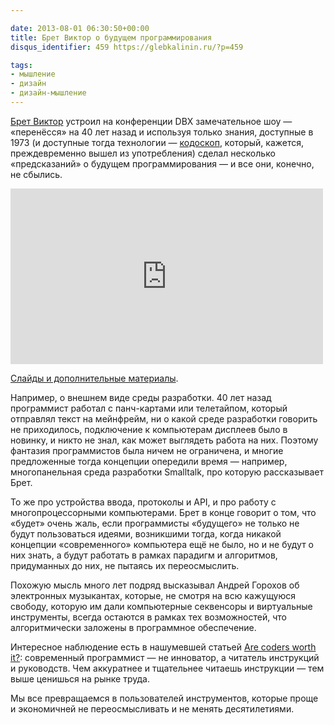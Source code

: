 ```yaml
---

date: 2013-08-01 06:30:50+00:00
title: Брет Виктор о будущем программирования
disqus_identifier: 459 https://glebkalinin.ru/?p=459

tags:
- мышление
- дизайн
- дизайн-мышление
---
```


[Брет Виктор](http://worrydream.com/) устроил на конференции DBX замечательное шоу — «перенёсся» на 40 лет назад и используя только знания, доступные в 1973 (и доступные тогда технологии — [кодоскоп](http://en.wikipedia.org/wiki/Overhead_projector), который, кажется, преждевременно вышел из употребления) сделал несколько «предсказаний» о будущем программирования — и все они, конечно, не сбылись. 

<iframe src="https://player.vimeo.com/video/71278954?title=0&amp;byline=0&amp;portrait=0" width="500" height="281" frameborder="0" webkitAllowFullScreen mozallowfullscreen allowFullScreen></iframe>


[Слайды и дополнительные материалы](http://worrydream.com/#!/dbx).



Например, о внешнем виде среды разработки. 40 лет назад программист работал с панч-картами или телетайпом, который отправлял текст на мейнфрейм, ни о какой среде разработки говорить не приходилось, подключение  к компьютерам дисплеев было в новинку, и никто не знал, как может выглядеть работа на них. Поэтому фантазия программистов была ничем не ограничена, и многие предложенные тогда концепции опередили время — например, многопанельная среда разработки Smalltalk, про которую рассказывает Брет. 

То же про устройства ввода, протоколы и API, и про работу с многопроцессорными компьютерами. Брет в конце говорит о том, что «будет» очень жаль, если программисты «будущего» не только не будут пользоваться идеями, возникшими тогда, когда никакой концепции «современного» компьютера ещё не было, но и не будут о них знать, а будут работать в рамках парадигм и алгоритмов, придуманных до них, не пытаясь их переосмыслить.

Похожую мысль много лет подряд высказывал Андрей Горохов об электронных музыкантах, которые, не смотря на всю кажущуюся свободу, которую им дали компьютерные секвенсоры и виртуальные инструменты, всегда остаются в рамках тех возможностей, что алгоритмически заложены в программное обеспечение.

Интересное наблюдение есть в нашумевшей статьей [Are coders worth it?](http://www.aeonmagazine.com/living-together/james-somers-web-developer-money/): современный программист — не инноватор, а читатель инструкций и руководств. Чем аккуратнее и тщательнее читаешь инструкции — тем выше ценишься на рынке труда.

Мы все превращаемся в пользователей инструментов, которые проще и экономичней не переосмысливать и не менять десятилетиями.
